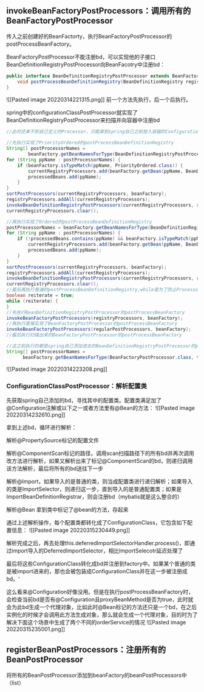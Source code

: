 ## invokeBeanFactoryPostProcessors：调用所有的BeanFactoryPostProcessor

传入之前创建好的BeanFactorty，执行BeanFactoryPostProcessor的postProcessBeanFactory。

BeanFactoryPostProcessor不能注册bd，可以实现他的子接口BeanDefinitionRegistryPostProcessor向BeanFacotry中注册bd：
```java
public interface BeanDefinitionRegistryPostProcessor extends BeanFactoryPostProcessor { 
    void postProcessBeanDefinitionRegistry(BeanDefinitionRegistry registry);
}
```
![[Pasted image 20220314221315.png]]
前一个方法先执行，后一个后执行。

spring中的configurationClassPostProcessor就实现了BeanDefinitionRegistryPostProcessor来扫描并向容器中注册bd

```java
//此时还拿不到自己定义的Processor，只能拿到spring自己之前放入容器的ConfigurationClassPostProcessor

//先执行实现了PriorityOrdered的postProcessBeanDefinitionRegistry
String[] postProcessorNames =
		beanFactory.getBeanNamesForType(BeanDefinitionRegistryPostProcessor.class, true, false);
for (String ppName : postProcessorNames) {
	if (beanFactory.isTypeMatch(ppName, PriorityOrdered.class)) {
		currentRegistryProcessors.add(beanFactory.getBean(ppName, BeanDefinitionRegistryPostProcessor.class));
		processedBeans.add(ppName);
	}
}
sortPostProcessors(currentRegistryProcessors, beanFactory);
registryProcessors.addAll(currentRegistryProcessors);
invokeBeanDefinitionRegistryPostProcessors(currentRegistryProcessors, registry);
currentRegistryProcessors.clear();

//再执行实现了Ordered的postProcessBeanDefinitionRegistry
postProcessorNames = beanFactory.getBeanNamesForType(BeanDefinitionRegistryPostProcessor.class, true, false);
for (String ppName : postProcessorNames) {
	if (!processedBeans.contains(ppName) && beanFactory.isTypeMatch(ppName, Ordered.class)) {
		currentRegistryProcessors.add(beanFactory.getBean(ppName, BeanDefinitionRegistryPostProcessor.class));
		processedBeans.add(ppName);
	}
}
sortPostProcessors(currentRegistryProcessors, beanFactory);
registryProcessors.addAll(currentRegistryProcessors);
invokeBeanDefinitionRegistryPostProcessors(currentRegistryProcessors, registry);
currentRegistryProcessors.clear();
//最后再执行普通的postProcessBeanDefinitionRegistry,while是为了防止Processor又注册了Processor类型的bd
boolean reiterate = true;  
while (reiterate) {
}
//先执行BeanDefinitionRegistryPostProcessor的postProcessBeanFactory
invokeBeanFactoryPostProcessors(registryProcessors, beanFactory);  
//再执行直接实现了BeanFactoryPostProcessor的postProcessBeanFactory 
invokeBeanFactoryPostProcessors(regularPostProcessors, beanFactory);
//最后执行扫描出来的BeanFactoryPostProcessor的postProcessBeanFactory 

//这之前执行的都是spring自己添加进去的BeanDefinitionRegistryPostProcessor的postProcessBeanDefinitionRegistry和postProcessBeanFactory来生成BeanPostProcessor，执行到这里时已经没有可以生成processor的的processor了，只剩下前面的processor生成的BeanFactoryPostProcessor（如scan出来的自己定义的那些），此时收集并执行他们
String[] postProcessorNames =  
      beanFactory.getBeanNamesForType(BeanFactoryPostProcessor.class, true, false);
```

![[Pasted image 20220314223208.png]]

### ConfigurationClassPostProcessor：解析配置类
先获取spring自己添加的bd，寻找其中的配置类。配置类满足加了@Configuration注解或以下之一或者方法里有@Bean的方法：
![[Pasted image 20220314232610.png]]

拿到上述bd，循环进行解析：

解析@PropertySource标记的配置文件

解析@ComponentScan标记的路径，调用scan扫描路径下的所有bd并再次调用改方法进行解析，如果又解析出来了标记@ComponentScan的bd，则递归调用该方法解析，最后将所有的bd送往下一步

解析@Import，如果导入的是普通的类，则当成配置类进行递归解析；如果导入的类是ImportSelector，则递归这一步，直到导入的是普通配置类；如果是ImportBeanDefinitionRegistrar，则会注册bd（mybatis就是这么整合的）

解析@Bean
拿到类中标记了@bean的方法，存起来

通过上述解析操作，每个配置类都转化成了ConfigurationClass，它包含如下配置信息：
![[Pasted image 20220315230449.png]]

解析完成之后，再去处理this.deferredImportSelectorHandler.process()，即通过import导入的DeferredImportSelector，相比ImportSelecotr延迟处理了

最后将这些ConfigurationClass转化成bd并注册到factory中。如果某个普通的类是被import进来的，那也会被包装成ConfigurationClass并在这一步被注册成bd。‘

这么看来@Configuration好像没用。但是在执行postProcessBeanFactory时，会检查当前bd是否有@Configuration且proxyBeanMethod是否为true，此时就会为此bd生成一个代理对象，比如此时@Bean标记的方法还只是一个bd，在之后实例化的时候才会调用此方法生成对象，那么就会生成一个代理对象，目的时为了解决下面这个场景中生成了两个不同的orderService的情况
![[Pasted image 20220315235001.png]]



## registerBeanPostProcessors：注册所有的BeanPostProcessor

将所有的BeanPostProcessor添加到beanFactory的beanPostProcessors中（list）
